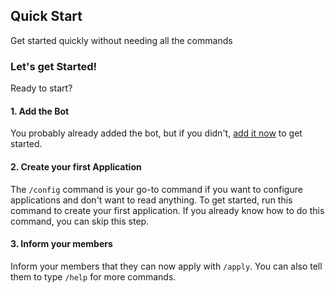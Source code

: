 ## Quick Start
Get started quickly without needing all the commands

### Let's get Started!
Ready to start?
#### 1. Add the Bot
You probably already added the bot, but if you didn't, [add it now](https://bit.ly/appbot-invite) to get started.
#### 2. Create your first Application
The `/config` command is your go-to command if you want to configure applications and don't want to read anything. To get started, run this command to create your first application. If you already know how to do this command, you can skip this step.
#### 3. Inform your members
Inform your members that they can now apply with `/apply`. You can also tell them to type `/help` for more commands.
